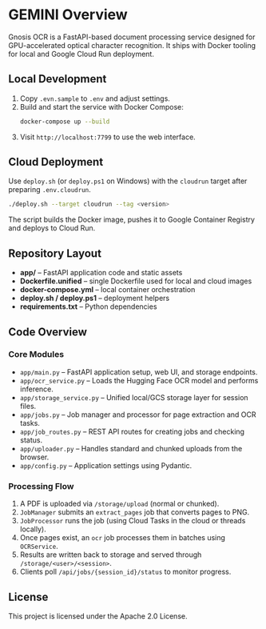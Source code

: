 # GEMINI Overview

Gnosis OCR is a FastAPI-based document processing service designed for GPU-accelerated optical character recognition. It ships with Docker tooling for local and Google Cloud Run deployment.

## Local Development
1. Copy `.evn.sample` to `.env` and adjust settings.
2. Build and start the service with Docker Compose:
   ```bash
   docker-compose up --build
   ```
3. Visit `http://localhost:7799` to use the web interface.

## Cloud Deployment
Use `deploy.sh` (or `deploy.ps1` on Windows) with the `cloudrun` target after preparing `.env.cloudrun`.

```bash
./deploy.sh --target cloudrun --tag <version>
```

The script builds the Docker image, pushes it to Google Container Registry and deploys to Cloud Run.

## Repository Layout
- **app/** – FastAPI application code and static assets
- **Dockerfile.unified** – single Dockerfile used for local and cloud images
- **docker-compose.yml** – local container orchestration
- **deploy.sh / deploy.ps1** – deployment helpers
- **requirements.txt** – Python dependencies

## Code Overview

### Core Modules
- `app/main.py` – FastAPI application setup, web UI, and storage endpoints.
- `app/ocr_service.py` – Loads the Hugging Face OCR model and performs inference.
- `app/storage_service.py` – Unified local/GCS storage layer for session files.
- `app/jobs.py` – Job manager and processor for page extraction and OCR tasks.
- `app/job_routes.py` – REST API routes for creating jobs and checking status.
- `app/uploader.py` – Handles standard and chunked uploads from the browser.
- `app/config.py` – Application settings using Pydantic.

### Processing Flow
1. A PDF is uploaded via `/storage/upload` (normal or chunked).
2. `JobManager` submits an `extract_pages` job that converts pages to PNG.
3. `JobProcessor` runs the job (using Cloud Tasks in the cloud or threads locally).
4. Once pages exist, an `ocr` job processes them in batches using `OCRService`.
5. Results are written back to storage and served through `/storage/<user>/<session>`.
6. Clients poll `/api/jobs/{session_id}/status` to monitor progress.

## License
This project is licensed under the Apache 2.0 License.

